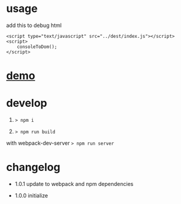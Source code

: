 # usage

add this to debug html

```
<script type="text/javascript" src="../dest/index.js"></script>
<script>
    consoleToDom();
</script>
```

# [demo](http://vivaxy.github.io/console-to-dom/demo)

# develop

1. `> npm i`

2. `> npm run build`

with webpack-dev-server `> npm run server`

# changelog

- 1.0.1 update to webpack and npm dependencies

- 1.0.0 initialize
